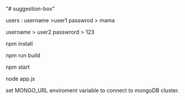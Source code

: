 "# suggestion-box" 


users : 
username >user1
passwrod > mama

username > user2
passwrord > 123


npm install

npm run build

npm start

node app.js

set MONGO_URL enviroment variable to connect to mongoDB cluster.
